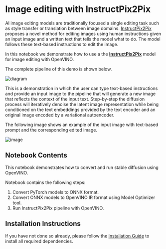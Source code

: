 # Image editing with InstructPix2Pix

AI image editing models are traditionally focused a single editing task such as style transfer or translation between image domains. [InstructPix2Pix](https://www.timothybrooks.com/instruct-pix2pix/) proposes a novel method for editing images using human instructions given an input image and a written text that tells the model what to do. The model follows these text-based instructions to edit the image.

In this notebook we demonstrate how to use a the **[InstructPix2Pix](https://github.com/timothybrooks/instruct-pix2pix)** model for image editing with OpenVINO.

The complete pipeline of this demo is shown below.

![diagram](https://user-images.githubusercontent.com/29454499/214895365-3063ac11-0486-4d9b-9e25-8f469aba5e5d.png)

This is a demonstration in which the user can type text-based instructions and provide an input image to the pipeline that will generate a new image that reflects the context of the input text.
Step-by-step the diffusion process will iteratively denoise the latent image representation while being conditioned on the text embeddings provided by the text encoder and an original image encoded by a variational autoencoder.

The following image shows an example of the input image with text-based prompt and the corresponding edited image.

![image](https://user-images.githubusercontent.com/29454499/214905933-eda1b88d-ccc5-45a1-bc12-bb5e382811fb.png)

## Notebook Contents

This notebook demonstrates how to convert and run stable diffusion using OpenVINO.

Notebook contains the following steps:
1. Convert PyTorch models to ONNX format.
2. Convert ONNX models to OpenVINO IR format using Model Optimizer tool.
3. Run InstructPix2Pix pipeline with OpenVINO.

## Installation Instructions

If you have not done so already, please follow the [Installation Guide](https://github.com/openvinotoolkit/openvino_notebooks/blob/main/README.md) to install all required dependencies.
